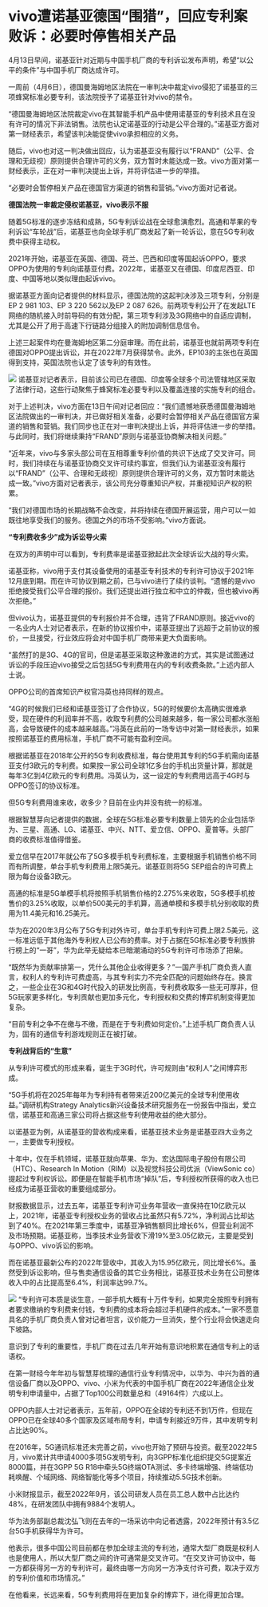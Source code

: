 # vivo遭诺基亚德国“围猎”，回应专利案败诉：必要时停售相关产品

4月13日早间，诺基亚针对近期与中国手机厂商的专利诉讼发布声明，希望“以公平的条件”与中国手机厂商达成许可。

一周前（4月6日），德国曼海姆地区法院在一审判决中裁定vivo侵犯了诺基亚的三项蜂窝标准必要专利，该法院授予了诺基亚针对vivo的禁令。

“德国曼海姆地区法院裁定vivo在其智能手机产品中使用诺基亚的专利技术且在没有许可的情况下非法销售。法院也认定诺基亚的行动是公平合理的。”诺基亚方面对第一财经表示，希望该判决能促使vivo承担相应的义务。

随后，vivo也对这一判决做出回应，认为诺基亚没有履行以“FRAND”（公平、合理和无歧视）原则提供合理许可的义务，双方暂时未能达成一致。vivo方面对第一财经表示，正在对一审判决提出上诉，并将评估进一步的举措。

“必要时会暂停相关产品在德国官方渠道的销售和营销。”vivo方面对记者说。

**德国法院一审裁定侵权诺基亚，vivo表示不服**

随着5G标准的逐步冻结和成熟，5G专利诉讼战在全球愈演愈烈。高通和苹果的专利诉讼“车轮战”后，诺基亚也向全球手机厂商发起了新一轮诉讼，意在5G专利收费中获得主动权。

2021年开始，诺基亚在英国、德国、荷兰、巴西和印度等国起诉OPPO，要求OPPO为使用的专利向诺基亚付费。2022年，诺基亚又在德国、印度尼西亚、印度、中国等地以类似理由起诉vivo。

据诺基亚方面向记者提供的材料显示，德国法院的这起判决涉及三项专利，分别是EP 2 981 103、EP 3 220 562以及EP 2 087
626。前两项专利公开了在发起LTE网络的随机接入时前导码的有效分配，第三项专利涉及3G网络中的自适应调制，尤其是公开了用于高速下行链路分组接入的附加调制信息信令。

上述三起案件均在曼海姆地区第二分庭审理。而在此前，诺基亚也就前两项专利在德国对OPPO提出诉讼，并在2022年7月获得禁令。此外，EP103的主张也在英国得到支持，英国法院也认定了该专利的有效性。

![](https://inews.gtimg.com/news_bt/OWSwNPQmHiGqqOOoOVblZpO4IFQwBDWm0FLhkygmvTQiAAA/1000)
诺基亚对记者表示，目前该公司已在德国、印度等全球多个司法管辖地区采取了法律行动，这些行动聚焦于蜂窝标准必要专利以及覆盖连接的实施专利的组合。

对于上述判决，vivo方面在13日午间对记者回应：“我们遗憾地获悉德国曼海姆地区法院做出的一审判决，并已做好相关准备，必要时会暂停相关产品在德国官方渠道的销售和营销。我们同步也正在对一审判决提出上诉，并将评估进一步的举措。与此同时，我们将继续秉持“FRAND”原则与诺基亚协商解决相关问题。”

“近年来，vivo与多家头部公司在互相尊重专利价值的共识下达成了交叉许可。同时，我们持续在与诺基亚协商交叉许可续约事宜，但我们认为诺基亚没有履行以“FRAND”（公平、合理和无歧视）原则提供合理许可的义务，双方暂时未能达成一致。”vivo方面对记者表示，该公司充分尊重知识产权，并重视知识产权的积累。

“我们对德国市场的长期战略不会改变，并将持续在德国开展运营，用户可以一如既往地享受我们的服务。德国之外的市场不受影响。”vivo方面说。

**“专利费收多少”成为诉讼导火索**

在双方的声明中可以看到，专利费率是诺基亚掀起此次全球诉讼大战的导火索。

诺基亚称，vivo用于支付其设备使用的诺基亚专利技术的专利许可协议于2021年12月底到期。而在许可协议到期之前，已与vivo进行了续约谈判。“遗憾的是vivo拒绝接受我们公平合理的报价。我们还提出进行独立和中立的仲裁，但也被vivo再次拒绝。”

但vivo认为，诺基亚提供的专利报价并不合理，违背了FRAND原则。接近vivo的一名业内人士对记者表示，在新的协议报价中，诺基亚提出了远超于之前协议的报价，一旦接受，行业效应将会对中国手机厂商带来更大负面影响。

“虽然打的是3G、4G的官司，但是诺基亚采取这种激进的方式，其实是试图通过诉讼的手段压迫vivo接受之后包括5G专利费用在内的专利收费条款。”上述内部人士说。

OPPO公司的首席知识产权官冯英也持同样的观点。

“4G的时候我们已经和诺基亚签订了合作协议，5G的时候要价太高确实很难承受，现在硬件的利润率并不高，收取专利费的公司越来越多，每一家公司都水涨船高，会导致硬件的成本越来越高。”冯英在此前的一场专访中对第一财经表示，如果按照诺基亚的费用标准，手机厂商不可能有盈利空间。

根据诺基亚在2018年公开的5G专利收费标准，每台使用其专利的5G手机需向诺基亚支付3欧元的专利费。如果按一家公司全球1亿多台的手机出货量计算，那就是每年3亿到4亿欧元的专利费用。冯英认为，这一设定的专利费用远高于4G时与OPPO签订的协议标准。

但5G专利费用谁来收，收多少？目前在业内并没有统一的标准。

根据智慧芽向记者提供的数据，全球在5G标准必要专利数量上领先的企业包括华为、三星、高通、LG、诺基亚、中兴、NTT、爱立信、OPPO、夏普等。头部厂商的收费标准值得借鉴。

爱立信早在2017年就公布了5G多模手机专利费标准，主要根据手机销售价格不同而有所调整，单台手机专利费用上限5美元。诺基亚则将5G
SEP组合的许可费上限为每台设备3欧元。

高通的标准是5G单模手机将按照手机销售价格的2.275%来收取，5G多模手机按售价的3.25%收取，以单价500美元的手机算，高通单模和多模手机分别收取的费用为11.4美元和16.25美元。

华为在2020年3月公布了5G专利对外许可，单台手机专利许可费上限2.5美元，这一标准远低于其他海外专利权人已公布的费率。对于占据在5G标准必要专利族排行榜上的“一哥”，华为此举无疑给本已暗潮涌动的5G专利许可市场添了把柴。

“既然华为贡献率排第一，凭什么其他企业收得更多？”一国产手机厂商负责人直言，权利人的专利许可费虚高，与其专利实力不完全匹配的问题始终存在。换言之，一些企业在3G和4G时代投入的研发比例高，专利费收取多一些无可厚非，但5G玩家更多样化，专利贡献也更加多元化，专利授权和交费的博弈机制变得更加复杂。

“目前专利之争不在缴与不缴，而是在于专利费如何定价。”上述手机厂商负责人认为，固有的通信专利游戏规则正在被打破。

**专利战背后的“生意”**

从专利许可模式的形成来看，诞生于3G时代，许可规则由“权利人”之间博弈形成。

“5G手机将在2025年每年为专利持有者带来近200亿美元的全球专利使用收益。”调研机构Strategy
Analytics新兴设备技术研究服务在一份报告中指出，爱立信，诺基亚和高通三家公司将占据这些专利使用收益的绝大部分。

以诺基亚为例，从诺基亚的营收构成来看，诺基亚技术业务是诺基亚四大业务之一，主要做专利授权。

十年中，仅在手机领域，诺基亚就向苹果、华为、宏达国际电子股份有限公司（HTC）、Research In
Motion（RIM）以及视觉科技公司优派（ViewSonic
co）提起过专利权诉讼。即便是在智能手机市场“掉队”后，专利授权所获得的收入也已经成为诺基亚营收的重要组成部分。

财报数据显示，过去五年，诺基亚专利许可业务年营收一直保持在10亿欧元以上，2021年，诺基亚专利授权业务的营收占比虽然只有5.72%，净利润占比却达到了40%。在2021年第三季度中，诺基亚净销售额同比增长6%，但营业利润不及市场预期。诺基亚称，当季技术业务营收下滑19%至3.05亿欧元，主要是受到与OPPO、vivo诉讼的影响。

而在诺基亚最新公布的2022年营收中，其收入为15.95亿欧元，同比增长6%。虽然受到诉讼影响，但与售卖通信设备的其它业务相比，诺基亚技术业务在公司整体收入中的占比提高至6.4%，利润率达99.7%。

![](https://inews.gtimg.com/om_bt/O5QW-SKElcZGaF0Gr7C7_zvmm0WnSzbLkoOreXPak9SDIAA/1000)
“专利许可本质是谈生意，一部手机大概有十万件专利，如果完全按照专利拥有者要求缴纳的专利费来付钱，专利费的成本将会超过手机硬件的成本。”一家不愿意具名的手机厂商负责人曾对记者坦言，议价能力一旦消失，整个行业将会快速走向下坡路。

意识到了专利的重要性，手机厂商在过去几年开始有意识地积累在通信专利上的话语权。

在第一财经今年年初与智慧芽梳理的通信行业专利情况中，以华为、中兴为首的通信设备厂商以及OPPO、vivo、小米为代表的中国手机厂商在2022年通信企业发明专利申请量中，占据了Top100公司数量总和（49164件）六成以上。

OPPO内部人士对记者表示，五年前，OPPO在全球的专利还不到1万件，但现在OPPO已在全球40多个国家及区域布局专利，申请专利接近9万件，其中发明专利占比达90%。

在2016年，5G通讯标准还未完善之前，vivo也开始了预研与投资。截至2022年5月，vivo累计共申请4000多项5G发明专利，向3GPP标准化组织提交5G提案近8000篇，并在3GPP
5G R18中牵头5G终端OTA测试、多卡终端增强、终端低功耗唤醒、个域网络、网络智能化等多个项目，持续推动5.5G技术创新。

小米财报显示，截至2022年9月，该公司研发人员在员工总人数中占比达约48%，在研发团队中拥有9884个发明人。

华为法务部副总裁沈弘飞则在去年的一场采访中向记者透露，2022年预计有3.5亿台5G手机获得华为许可。

他表示，很多中国公司目前都在参加全球主流的专利池，通常大型厂商既是权利人也是使用人，所以大型厂商之间的许可通常是交叉许可。“在交叉许可协议中，每一方都获得另一方的专利许可，最终由哪一方向另一方净支付许可费，取决于双方的专利价值和市场情况。”

在他看来，长远来看，5G专利费用将在更加复杂的博弈下，进化得更加合理。

